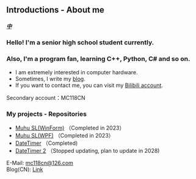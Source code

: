 ## Introductions - About me  
##### [中](https://github.com/Muhu-C/Muhu-C/blob/main/README.md)  
  
### Hello! I'm a senior high school student currently.  
### Also, I'm a program fan, learning C++, Python, C# and so on.  
    
- I am extremely interested in computer hardware.  
- Sometimes, I write my [blog](https://muhu-c.github.io).  
- If you want to contact me, you can visit my [Bilibili account](https://space.bilibili.com/1469137723).  

Secondary account：MC118CN
  
### My projects - Repositories  

- [Muhu SL(WinForm)](https://github.com/Muhu-C/Muhu-SL) （Completed in 2023）  
- [Muhu SL(WPF)](https://github.com/Muhu-C/MuhuSL-WPF) （Completed in 2023）  
- [DateTimer](https://github.com/Muhu-C/DateTimer) （Completed)
- [DateTimer 2](https://github.com/Muhu-C/DateTimer2) （Stopped updating, plan to update in 2028)
  
E-Mail: mc118cn@126.com  
Blog(CN): [Link](https://muhu-c.github.io)
